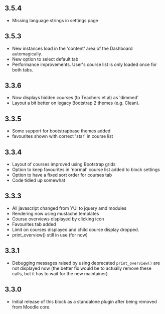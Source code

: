 ## 3.5.4 ##

* Missing language strings in settings page

## 3.5.3 ##

* New instances load in the 'content' area of the Dashboard automagically.
* New option to select default tab
* Performance improvements. User's course list is only loaded once for both tabs. 

## 3.3.6 ##

* Now displays hidden courses (to Teachers et al) as 'dimmed'
* Layout a bit better on legacy Bootstrap 2 themes (e.g. Clean).

## 3.3.5 ##

* Some support for bootstrapbase themes added
* favourites shown with correct 'star' in course list

## 3.3.4 ##

* Layout of courses improved using Bootstrap grids
* Option to keep favourites in 'normal' course list added to block settings
* Option to have a fixed sort order for courses tab
* Code tidied up somewhat

## 3.3.3 ##

* All javascript changed from YUI to jquery amd modules
* Rendering now using mustache templates
* Course overviews displayed by clicking icon 
* Favourites tab added
* Limit on courses displayed and child course display dropped.
* print_overview() still in use (for now)

## 3.3.1 ##

* Debugging messages raised by using deprecated `print_overview()` are not
  displayed now (the better fix would be to actually remove these calls, but it
  has to wait for the new maintainer).

## 3.3.0 ##

* Initial release of this block as a standalone plugin after being removed from
  Moodle core.
